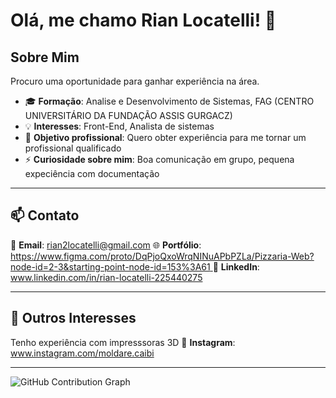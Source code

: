 # Olá, me chamo Rian Locatelli! 👋

## Sobre Mim
Procuro uma oportunidade para ganhar experiência na área.

- 🎓 **Formação**: Analise e Desenvolvimento de Sistemas, FAG (CENTRO UNIVERSITÁRIO DA FUNDAÇÃO ASSIS GURGACZ)
- 💡 **Interesses**: Front-End, Analista de sistemas
- 💼 **Objetivo profissional**: Quero obter experiência para me tornar um profissional qualificado
- ⚡ **Curiosidade sobre mim**: Boa comunicação em grupo, pequena expeciência com documentação

---

## 📫 Contato
📧 **Email**: rian2locatelli@gmail.com 
🌐 **Portfólio**: [https://www.figma.com/proto/DqPjoQxoWrqNINuAPbPZLa/Pizzaria-Web?node-id=2-3&starting-point-node-id=153%3A61 ](https://github.com/rnlcatelli)
💼 **LinkedIn**: www.linkedin.com/in/rian-locatelli-225440275 

---

## 🌟 Outros Interesses
Tenho experiência com impresssoras 3D
📸 **Instagram**: www.instagram.com/moldare.caibi

---
![GitHub Contribution Graph](https://github-readme-activity-graph.cyclic.app/graph?username=seu-usuario&theme=radical)

